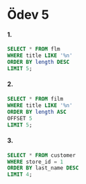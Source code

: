 # Ödev 5
#### 1.
```sql
SELECT * FROM flm
WHERE title LIKE '%n'
ORDER BY length DESC
LIMIT 5;
```
#### 2.
```sql
SELECT * FROM film
WHERE title LIKE '%n'
ORDER BY length ASC
OFFSET 5
LIMIT 5;
```
#### 3.
```sql
SELECT * FROM customer
WHERE store_id = 1
ORDER BY last_name DESC
LIMIT 4;
```